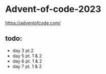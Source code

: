 # Advent-of-code-2023
https://adventofcode.com/

## todo:

- day 3 pt.2
- day 5 pt. 1 & 2
- day 6 pt. 1 & 2
- day 7 pt. 1 & 2
